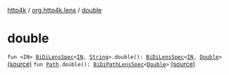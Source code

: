 [http4k](../index.md) / [org.http4k.lens](index.md) / [double](./double.md)

# double

`fun <IN> `[`BiDiLensSpec`](-bi-di-lens-spec/index.md)`<`[`IN`](double.md#IN)`, `[`String`](https://kotlinlang.org/api/latest/jvm/stdlib/kotlin/-string/index.html)`>.double(): `[`BiDiLensSpec`](-bi-di-lens-spec/index.md)`<`[`IN`](double.md#IN)`, `[`Double`](https://kotlinlang.org/api/latest/jvm/stdlib/kotlin/-double/index.html)`>` [(source)](https://github.com/http4k/http4k/blob/master/http4k-core/src/main/kotlin/org/http4k/lens/lensSpec.kt#L220)
`fun `[`Path`](-path/index.md)`.double(): `[`BiDiPathLensSpec`](-bi-di-path-lens-spec/index.md)`<`[`Double`](https://kotlinlang.org/api/latest/jvm/stdlib/kotlin/-double/index.html)`>` [(source)](https://github.com/http4k/http4k/blob/master/http4k-core/src/main/kotlin/org/http4k/lens/path.kt#L101)